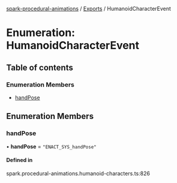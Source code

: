 [spark-procedural-animations](../README.md) / [Exports](../modules.md) / HumanoidCharacterEvent

# Enumeration: HumanoidCharacterEvent

## Table of contents

### Enumeration Members

- [handPose](HumanoidCharacterEvent.md#handpose)

## Enumeration Members

### handPose

• **handPose** = ``"ENACT_SYS_handPose"``

#### Defined in

spark.procedural-animations.humanoid-characters.ts:826
